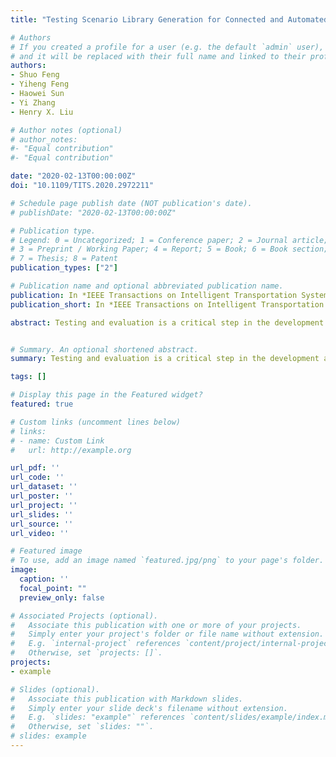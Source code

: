 ```yaml
---
title: "Testing Scenario Library Generation for Connected and Automated Vehicles, Part I: Methodology"

# Authors
# If you created a profile for a user (e.g. the default `admin` user), write the username (folder name) here 
# and it will be replaced with their full name and linked to their profile.
authors:
- Shuo Feng
- Yiheng Feng
- Haowei Sun
- Yi Zhang
- Henry X. Liu

# Author notes (optional)
# author_notes:
#- "Equal contribution"
#- "Equal contribution"

date: "2020-02-13T00:00:00Z"
doi: "10.1109/TITS.2020.2972211"

# Schedule page publish date (NOT publication's date).
# publishDate: "2020-02-13T00:00:00Z"

# Publication type.
# Legend: 0 = Uncategorized; 1 = Conference paper; 2 = Journal article;
# 3 = Preprint / Working Paper; 4 = Report; 5 = Book; 6 = Book section;
# 7 = Thesis; 8 = Patent
publication_types: ["2"]

# Publication name and optional abbreviated publication name.
publication: In *IEEE Transactions on Intelligent Transportation Systems*
publication_short: In *IEEE Transactions on Intelligent Transportation Systems*

abstract: Testing and evaluation is a critical step in the development and deployment of connected and automated vehicles (CAVs), and yet there is no systematic framework to generate testing scenario library. This study aims to provide a general framework for the testing scenario library generation (TSLG) problem with different operational design domains (ODDs), CAV models, and performance metrics. Given an ODD, the testing scenario library is defined as a critical set of scenarios that can be used for CAV test. Each testing scenario is evaluated by a newly proposed measure, scenario criticality, which can be computed as a combination of maneuver challenge and exposure frequency. To search for critical scenarios, an auxiliary objective function is designed, and a multi-start optimization method along with seed-filling is applied. Theoretical analysis suggests that the proposed framework can obtain accurate evaluation results with much fewer number of tests, if compared with the on-road test method. In part II of the study, three case studies are investigated to demonstrate the proposed method. Reinforcement learning based technique is applied to enhance the searching method under high-dimensional scenarios.


# Summary. An optional shortened abstract.
summary: Testing and evaluation is a critical step in the development and deployment of connected and automated vehicles (CAVs), and yet there is no systematic framework to generate testing scenario library. This study aims to provide a general framework for the testing scenario library generation (TSLG) problem with different operational design domains (ODDs), CAV models, and performance metrics.

tags: []

# Display this page in the Featured widget?
featured: true

# Custom links (uncomment lines below)
# links:
# - name: Custom Link
#   url: http://example.org

url_pdf: ''
url_code: ''
url_dataset: ''
url_poster: ''
url_project: ''
url_slides: ''
url_source: ''
url_video: ''

# Featured image
# To use, add an image named `featured.jpg/png` to your page's folder. 
image:
  caption: ''
  focal_point: ""
  preview_only: false

# Associated Projects (optional).
#   Associate this publication with one or more of your projects.
#   Simply enter your project's folder or file name without extension.
#   E.g. `internal-project` references `content/project/internal-project/index.md`.
#   Otherwise, set `projects: []`.
projects:
- example

# Slides (optional).
#   Associate this publication with Markdown slides.
#   Simply enter your slide deck's filename without extension.
#   E.g. `slides: "example"` references `content/slides/example/index.md`.
#   Otherwise, set `slides: ""`.
# slides: example
---
```


